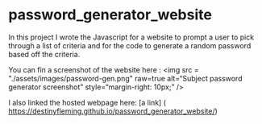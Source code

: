 # password_generator_website

In this project I wrote the Javascript for a website to prompt a user to pick through a list of criteria and for the code to generate a random password based off the criteria.

You can fin a screenshot of the website here : 
<img
src = "./assets/images/password-gen.png"
raw=true
alt=“Subject password generator screenshot”
style=“margin-right: 10px;”
/>

I also linked the hosted webpage here:
[a link] ( https://destinyfleming.github.io/password_generator_website/)